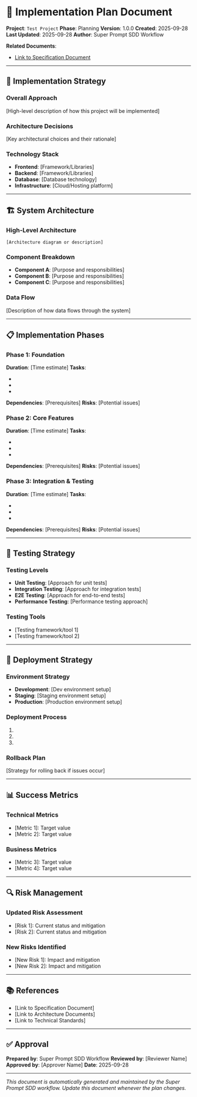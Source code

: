 # 📝 Implementation Plan Document

**Project**: `Test Project`
**Phase**: Planning
**Version**: 1.0.0
**Created**: 2025-09-28
**Last Updated**: 2025-09-28
**Author**: Super Prompt SDD Workflow

**Related Documents**:
- [Link to Specification Document](../01-specification/spec.md)

---

## 🎯 Implementation Strategy

### Overall Approach
[High-level description of how this project will be implemented]

### Architecture Decisions
[Key architectural choices and their rationale]

### Technology Stack
- **Frontend**: [Framework/Libraries]
- **Backend**: [Framework/Libraries]
- **Database**: [Database technology]
- **Infrastructure**: [Cloud/Hosting platform]

---

## 🏗️ System Architecture

### High-Level Architecture
```
[Architecture diagram or description]
```

### Component Breakdown
- **Component A**: [Purpose and responsibilities]
- **Component B**: [Purpose and responsibilities]
- **Component C**: [Purpose and responsibilities]

### Data Flow
[Description of how data flows through the system]

---

## 📋 Implementation Phases

### Phase 1: Foundation
**Duration**: [Time estimate]
**Tasks**:
- [Task 1.1]: Description
- [Task 1.2]: Description
- [Task 1.3]: Description

**Dependencies**: [Prerequisites]
**Risks**: [Potential issues]

### Phase 2: Core Features
**Duration**: [Time estimate]
**Tasks**:
- [Task 2.1]: Description
- [Task 2.2]: Description
- [Task 2.3]: Description

**Dependencies**: [Prerequisites]
**Risks**: [Potential issues]

### Phase 3: Integration & Testing
**Duration**: [Time estimate]
**Tasks**:
- [Task 3.1]: Description
- [Task 3.2]: Description
- [Task 3.3]: Description

**Dependencies**: [Prerequisites]
**Risks**: [Potential issues]

---

## 🧪 Testing Strategy

### Testing Levels
- **Unit Testing**: [Approach for unit tests]
- **Integration Testing**: [Approach for integration tests]
- **E2E Testing**: [Approach for end-to-end tests]
- **Performance Testing**: [Performance testing approach]

### Testing Tools
- [Testing framework/tool 1]
- [Testing framework/tool 2]

---

## 🚀 Deployment Strategy

### Environment Strategy
- **Development**: [Dev environment setup]
- **Staging**: [Staging environment setup]
- **Production**: [Production environment setup]

### Deployment Process
1. [Step 1]: Description
2. [Step 2]: Description
3. [Step 3]: Description

### Rollback Plan
[Strategy for rolling back if issues occur]

---

## 📊 Success Metrics

### Technical Metrics
- [Metric 1]: Target value
- [Metric 2]: Target value

### Business Metrics
- [Metric 3]: Target value
- [Metric 4]: Target value

---

## 🔍 Risk Management

### Updated Risk Assessment
- [Risk 1]: Current status and mitigation
- [Risk 2]: Current status and mitigation

### New Risks Identified
- [New Risk 1]: Impact and mitigation
- [New Risk 2]: Impact and mitigation

---

## 📚 References

- [Link to Specification Document]
- [Link to Architecture Documents]
- [Link to Technical Standards]

---

## ✅ Approval

**Prepared by**: Super Prompt SDD Workflow
**Reviewed by**: [Reviewer Name]
**Approved by**: [Approver Name]
**Date**: 2025-09-28

---

*This document is automatically generated and maintained by the Super Prompt SDD workflow. Update this document whenever the plan changes.*
